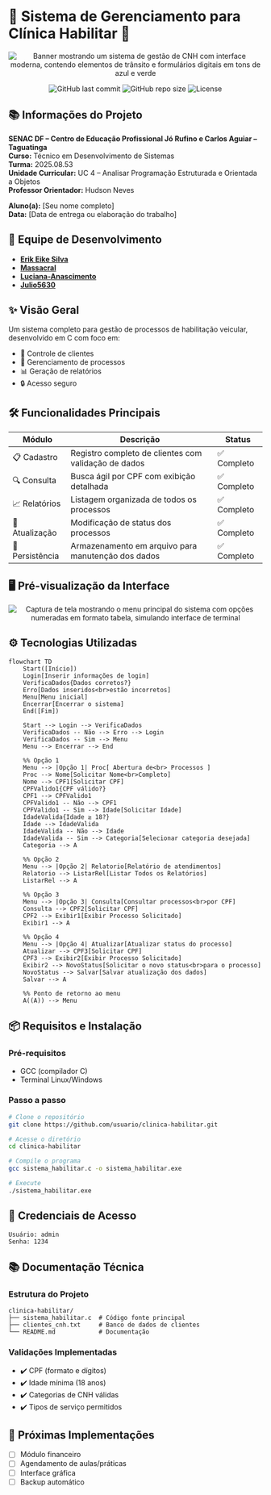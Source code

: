 
# 🚗 Sistema de Gerenciamento para Clínica Habilitar 🚦

<div align="center">
  <img src="https://placehold.co/800x300" alt="Banner mostrando um sistema de gestão de CNH com interface moderna, contendo elementos de trânsito e formulários digitais em tons de azul e verde" />
  <br>
  
  ![GitHub last commit](https://img.shields.io/github/last-commit/usuario/clinica-habilitar?style=flat-square)
  ![GitHub repo size](https://img.shields.io/github/repo-size/usuario/clinica-habilitar?color=success&style=flat-square)
  ![License](https://img.shields.io/badge/license-MIT-blue?style=flat-square)
</div>

## 📚 Informações do Projeto

**SENAC DF – Centro de Educação Profissional Jó Rufino e Carlos Aguiar – Taguatinga**  
**Curso:** Técnico em Desenvolvimento de Sistemas  
**Turma:** 2025.08.53  
**Unidade Curricular:** UC 4 – Analisar Programação Estruturada e Orientada a Objetos  
**Professor Orientador:** Hudson Neves  

**Aluno(a):** [Seu nome completo]  
**Data:** [Data de entrega ou elaboração do trabalho]  

## 👥 Equipe de Desenvolvimento

* [**Erik Eike Silva**](https://github.com/ErikEikeSilva)
* [**Massacral**](https://github.com/Massacral)
* [**Luciana-Anascimento**](https://github.com/Luciana-Anascimento)
* [**Julio5630**](https://github.com/Julio5630)

## ✨ Visão Geral

Um sistema completo para gestão de processos de habilitação veicular, desenvolvido em C com foco em:

- 👥 Controle de clientes
- 📝 Gerenciamento de processos
- 📊 Geração de relatórios
- 🔒 Acesso seguro

## 🛠️ Funcionalidades Principais

| Módulo          | Descrição                                                                 | Status       |
|-----------------|---------------------------------------------------------------------------|-------------|
| 📋 Cadastro     | Registro completo de clientes com validação de dados                      | ✅ Completo  |
| 🔍 Consulta     | Busca ágil por CPF com exibição detalhada                                 | ✅ Completo  |
| 📈 Relatórios   | Listagem organizada de todos os processos                                 | ✅ Completo  |
| 🔄 Atualização  | Modificação de status dos processos                                       | ✅ Completo  |
| 💾 Persistência | Armazenamento em arquivo para manutenção dos dados                        | ✅ Completo  |

## 🖥️ Pré-visualização da Interface

<div align="center">
  <img src="https://placehold.co/600x400" alt="Captura de tela mostrando o menu principal do sistema com opções numeradas em formato tabela, simulando interface de terminal" />
</div>

## ⚙️ Tecnologias Utilizadas

```mermaid
flowchart TD
    Start([Início])
    Login[Inserir informações de login]
    VerificaDados{Dados corretos?}
    Erro[Dados inseridos<br>estão incorretos]
    Menu[Menu inicial]
    Encerrar[Encerrar o sistema]
    End([Fim])

    Start --> Login --> VerificaDados
    VerificaDados -- Não --> Erro --> Login
    VerificaDados -- Sim --> Menu
    Menu --> Encerrar --> End

    %% Opção 1
    Menu --> |Opção 1| Proc[ Abertura de<br> Processos ]
    Proc --> Nome[Solicitar Nome<br>Completo]
    Nome --> CPF1[Solicitar CPF]
    CPFValido1{CPF válido?}
    CPF1 --> CPFValido1
    CPFValido1 -- Não --> CPF1
    CPFValido1 -- Sim --> Idade[Solicitar Idade]
    IdadeValida{Idade ≥ 18?}
    Idade --> IdadeValida
    IdadeValida -- Não --> Idade
    IdadeValida -- Sim --> Categoria[Selecionar categoria desejada]
    Categoria --> A

    %% Opção 2
    Menu --> |Opção 2| Relatorio[Relatório de atendimentos]
    Relatorio --> ListarRel[Listar Todos os Relatórios]
    ListarRel --> A

    %% Opção 3
    Menu --> |Opção 3| Consulta[Consultar processos<br>por CPF]
    Consulta --> CPF2[Solicitar CPF]
    CPF2 --> Exibir1[Exibir Processo Solicitado]
    Exibir1 --> A

    %% Opção 4
    Menu --> |Opção 4| Atualizar[Atualizar status do processo]
    Atualizar --> CPF3[Solicitar CPF]
    CPF3 --> Exibir2[Exibir Processo Solicitado]
    Exibir2 --> NovoStatus[Solicitar o novo status<br>para o processo]
    NovoStatus --> Salvar[Salvar atualização dos dados]
    Salvar --> A

    %% Ponto de retorno ao menu
    A((A)) --> Menu

```

## 📦 Requisitos e Instalação

### Pré-requisitos
- GCC (compilador C)
- Terminal Linux/Windows

### Passo a passo
```bash
# Clone o repositório
git clone https://github.com/usuario/clinica-habilitar.git

# Acesse o diretório
cd clinica-habilitar

# Compile o programa
gcc sistema_habilitar.c -o sistema_habilitar.exe

# Execute
./sistema_habilitar.exe
```

## 🔐 Credenciais de Acesso
```plaintext
Usuário: admin
Senha: 1234 
```

## 📚 Documentação Técnica

### Estrutura do Projeto
```
clinica-habilitar/
├── sistema_habilitar.c  # Código fonte principal
├── clientes_cnh.txt     # Banco de dados de clientes
└── README.md            # Documentação
```

### Validações Implementadas
- ✔️ CPF (formato e dígitos)
- ✔️ Idade mínima (18 anos)
- ✔️ Categorias de CNH válidas
- ✔️ Tipos de serviço permitidos

## 🚦 Próximas Implementações
- [ ] Módulo financeiro
- [ ] Agendamento de aulas/práticas
- [ ] Interface gráfica
- [ ] Backup automático
